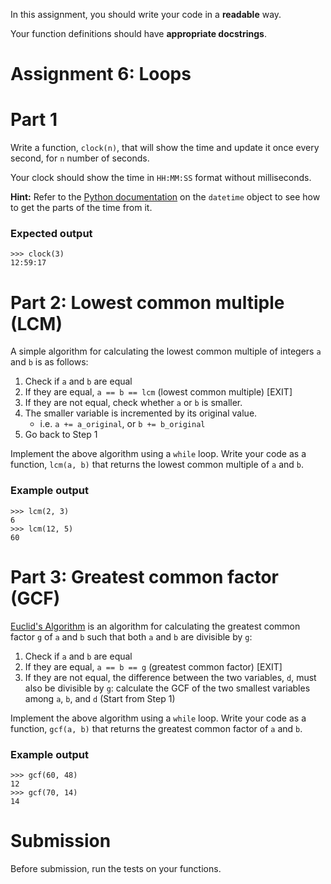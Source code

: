 In this assignment, you should write your code in a **readable** way.

Your function definitions should have **appropriate docstrings**.

# Assignment 6: Loops

# Part 1

Write a function, `clock(n)`, that will show the time and update it once every second, for `n` number of seconds.

Your clock should show the time in `HH:MM:SS` format without milliseconds.

**Hint:** Refer to the [Python documentation](https://docs.python.org/3.6/library/datetime.html#datetime-objects) on the `datetime` object to see how to get the parts of the time from it.

### Expected output

    >>> clock(3)
    12:59:17

# Part 2: Lowest common multiple (LCM)

A simple algorithm for calculating the lowest common multiple of integers `a` and `b` is as follows:

1. Check if `a` and `b` are equal
2. If they are equal, `a == b == lcm` (lowest common multiple) [EXIT]
3. If they are not equal, check whether `a` or `b` is smaller.
4. The smaller variable is incremented by its original value.
    - i.e. `a += a_original`, or `b += b_original`
5. Go back to Step 1

Implement the above algorithm using a `while` loop. Write your code as a function, `lcm(a, b)` that returns the lowest common multiple of `a` and `b`.

### Example output

    >>> lcm(2, 3)
    6
    >>> lcm(12, 5)
    60

# Part 3: Greatest common factor (GCF)

[Euclid's Algorithm](https://en.wikipedia.org/wiki/Euclidean_algorithm) is an algorithm for calculating the greatest common factor `g` of `a` and `b` such that both `a` and `b` are divisible by `g`:

1. Check if `a` and `b` are equal
2. If they are equal, `a == b == g` (greatest common factor) [EXIT]
3. If they are not equal, the difference between the two variables, `d`, must also be divisible by `g`: calculate the GCF of the two smallest variables among `a`, `b`, and `d` (Start from Step 1)

Implement the above algorithm using a `while` loop. Write your code as a function, `gcf(a, b)` that returns the greatest common factor of `a` and `b`.

### Example output

    >>> gcf(60, 48)
    12
    >>> gcf(70, 14)
    14

# Submission

Before submission, run the tests on your functions.
